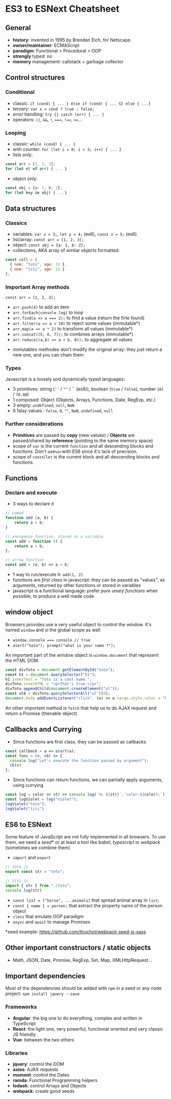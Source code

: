 # ES3 to ESNext Cheatsheet

## General

- **history**: invented in 1995 by Brendan Eich, for Netscape.
- **owner/maintainer**: ECMAScript 
- **paradigm**: Functional > Procedural > OOP
- **strongly** typed: no
- **memory** management: callstack + garbage collector


## Control structures

### Conditional

- classic: `if (cond) { ... } else if (cond) { ... S} else { ...}`
- ternary: `var x = cond ? true : false;`
- error handling: `try {} catch (err) { ... }`
- operators: `||`, `&&`, `!`, `===`, `!==`, `<=`...

### Looping

- classic: `while (cond) { ... }`
- with counter: `for (let i = 0; i < 3; i++) { ... }`
- lists only: 
```javascript 
const arr = [1, 2, 3]; 
for (let el of arr) { ... }
```
- object only: 
```javascript
const obj = {a: 1, b: 2}; 
for (let key in obj) { ...}
```

## Data structures

### Classics
- variables: `var x = 3;`, `let y = 4;` (es6), `const z = 5;` (es6)
- list/array: `const arr = [1, 2, 3];`
- object: `const obj = {a: 1, b: 2};`
- collections, AKA array of similar objects formatted: 
```javascript
const coll = [
  { nom: "toto", age: 12 }, 
  { nom: "titi", age: 21 }
];
```

### Important Array methods
```
const arr = [1, 2, 3];
```
- `arr.push(4)` to add an item
- `arr.forEach(console.log)` to loop
- `arr.find(a => a === 2);` to find a value (return the firte found)
- `arr.filter(a => a < 10)` to reject some values (immutable*)
- `arr.map(a => a * 2)` to transform all values (immutable*)
- `arr.concat([5, 6, 7]);` to combines arrays (immutable*)
- `arr.reduce((a,b) => a + b, 0));` to aggregate all values



* immutables methodes don't modify the original array: they just return a new one, and you can chain them

### Types

Javascript is a loosely and dynamically typed languages: 

- 3 primitives: string (`''` / `""` / \`\` (es6)), boolean (`true` / `false`), number (`42` / `78.98`)
- 1 composed: Object (Objects, Arrays, Functions, Date, RegExp, etc.)
- 3 empty: `undefined`, `null`, `NaN`
- 6 falsy values : `false`, `0`, `""`, `NaN`, `undefined`, `null`

### Further considerations
- **Primitives** are passed by **copy** (new values) / **Objects** are passed/shared by **reference** (pointing to the same memory space)
- scope of `var` is the current `function` and all descending blocks and functions. Don't use`var`with ES6 since it's lack of precision.
- scope of `const`/`let` is the current block and all descending blocks and functions.

## Functions

### Declare and execute
- 3 ways to declare it
```javascript
// named
function add (a, b) { 
    return a + b; 
}

// anonymous function, stored in a variable
const add = function () {
    return a + b;
};

// arrow function
const add = (a, b) => a + b;
```
- 1 way to run/execute it: `add(1, 2)`
- functions are *first class* in javascript: they can be passed as "values", as arguments, returned by other functions or stored in variables
- javascript is a functional language: prefer *pure unary functions* when possible, to produce a well made code

## window object

Browsers provides use a very useful object to control the window. It's named `window` and si the global scope as well
- `window.console === console // true`
- `alert("toto"); prompt("what is your name ?");`

An important part of the window object is `window.document` that represent the HTML DOM.
```javascript
const divToto = document.getElementById("toto"); 
const h1 = document.querySelector("h1");
h1.innerText = "Toto is a cool name.";
divToto.innerHTML = "<p>That's true.</p>";
divToto.appendChild(document.createElement("ul"));
const ul0 = divToto.querySelectorAll("ul")[0];
document.body.addEventListener("click", (e) => e.targe.style.color = "blue");
```

An other important method is `fetch` that help us to do AJAX request and return a Promise (thenable object)

## Callbacks and Currying

- Since functions are first class, they can be passed as callbacks
```javascript
const callback = a => alert(a);
const func = (v, cb) => {
  console.log("Let's execute the function passed by argument");
  cb(v)
};
```
- Since functions can return functions, we can partially apply arguments, using currying
```javascript
const log = color => str => console.log(`%c ${str}`,`color:${color};`);
const logViolet = log("violet");
logViolet("toto");
logViolet("titi")
```

## ES6 to ESNext

Some feature of JavaScript are not fully implemented in all browsers. To use them, we need a *seed** or at least a tool like *babel*, *typescript* or *webpack* (sometimes we combine them) 

- `import` and `export`
```javascript
// toto.js
export const str = "toto";
```
```javascript
// titi.js
import { str } from "./toto";
console.log(str)
```
- `const list = ["horse", ...animals]` that spread animal array in `list`;
- `const { name } = person;` that extract the property name of the person object
- `class` that emulate OOP paradigm
- `async` and `await` to manage Promises

*seed example: https://github.com/ltruchot/webpack-seed-js-sass

## Other important constructors / static objects 
- Math, JSON, Date, Promise, RegExp, Set, Map, XMLHttpRequest...

## Important dependencies

Most of the dependencies should be added with `npm` in a seed or any node project: `npm install jquery --save`

### Frameworks
- **Angular**: the big one to do everything, complex and written in TypeScript
- **React**: the light one, very powerful, functional oriented and very classic JS friendly
- **Vue**: between the two others

### Libraries
- **jquery**: control the DOM
- **axios**: AJAX requests
- **moment**: control the Dates
- **ramda**: Functional Programming helpers
- **lodash**: control Arrays and Objects
- **webpack**: create good seeds


